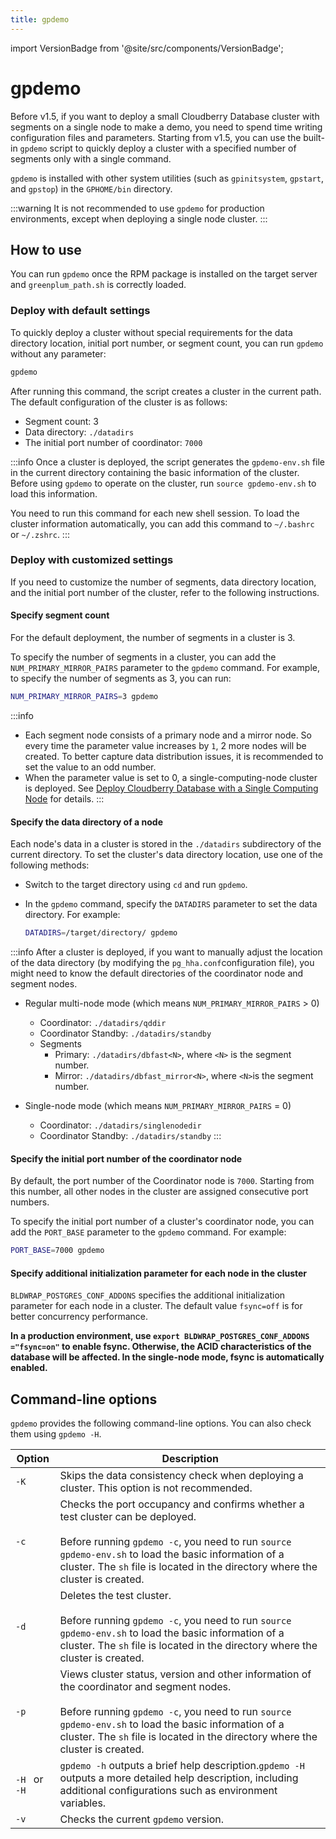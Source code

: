 ```yaml
---
title: gpdemo
---
```


import VersionBadge from '@site/src/components/VersionBadge';

# gpdemo <VersionBadge since="New in" version="Version 1.5.0" />

Before v1.5, if you want to deploy a small Cloudberry Database cluster with segments on a single node to make a demo, you need to spend time writing configuration files and parameters. Starting from v1.5, you can use the built-in `gpdemo` script to quickly deploy a cluster with a specified number of segments only with a single command.

`gpdemo` is installed with other system utilities (such as `gpinitsystem`, `gpstart`, and `gpstop`) in the  `GPHOME/bin` directory.

:::warning
It is not recommended to use `gpdemo` for production environments, except when deploying a single node cluster.
:::

## How to use

You can run `gpdemo` once the RPM package is installed on the target server and `greenplum_path.sh` is correctly loaded.

### Deploy with default settings

To quickly deploy a cluster without special requirements for the data directory location, initial port number, or segment count, you can run `gpdemo` without any parameter:

```bash
gpdemo
```

After running this command, the script creates a cluster in the current path. The default configuration of the cluster is as follows:

- Segment count: 3
- Data directory: `./datadirs`
- The initial port number of coordinator: `7000`

:::info
Once a cluster is deployed, the script generates the `gpdemo-env.sh` file in the current directory containing the basic information of the cluster. Before using `gpdemo` to operate on the cluster, run `source gpdemo-env.sh` to load this information.

You need to run this command for each new shell session. To load the cluster information automatically, you can add this command to `~/.bashrc` or  `~/.zshrc`.
:::

### Deploy with customized settings

If you need to customize the number of segments, data directory location, and the initial port number of the cluster, refer to the following instructions.

#### Specify segment count

For the default deployment, the number of segments in a cluster is 3.

To specify the number of segments in a cluster, you can add the `NUM_PRIMARY_MIRROR_PAIRS` parameter to the `gpdemo` command. For example, to specify the number of segments as 3, you can run:

```bash
NUM_PRIMARY_MIRROR_PAIRS=3 gpdemo
```

:::info
- Each segment node consists of a primary node and a mirror node. So every time the parameter value increases by `1`, 2 more nodes will be created. To better capture data distribution issues, it is recommended to set the value to an odd number.
- When the parameter value is set to 0, a single-computing-node cluster is deployed. See [Deploy Cloudberry Database with a Single Computing Node](/docs/deploy-cbdb-with-single-node.md) for details.
:::

#### Specify the data directory of a node

Each node's data in a cluster is stored in the `./datadirs` subdirectory of the current directory. To set the cluster's data directory location, use one of the following methods:

- Switch to the target directory using `cd` and run `gpdemo`.
- In the `gpdemo` command, specify the `DATADIRS` parameter to set the data directory. For example:

    ```bash
    DATADIRS=/target/directory/ gpdemo
    ```

:::info
After a cluster is deployed, if you want to manually adjust the location of the data directory (by modifying the `pg_hha.conf`configuration file), you might need to know the default directories of the coordinator node and segment nodes.

- Regular multi-node mode (which means `NUM_PRIMARY_MIRROR_PAIRS` >  0)
    - Coordinator: `./datadirs/qddir`
    - Coordinator Standby: `./datadirs/standby`
    - Segments
        - Primary: `./datadirs/dbfast<N>`, where `<N>` is the segment number.
        - Mirror: `./datadirs/dbfast_mirror<N>`, where `<N>`is the segment number.

- Single-node mode (which means `NUM_PRIMARY_MIRROR_PAIRS` =  0)
    - Coordinator: `./datadirs/singlenodedir`
    - Coordinator Standby: `./datadirs/standby`
:::

#### Specify the initial port number of the coordinator node

By default, the port number of the Coordinator node is `7000`. Starting from this number, all other nodes in the cluster are assigned consecutive port numbers.

To specify the initial port number of a cluster's coordinator node, you can add the `PORT_BASE` parameter to the `gpdemo` command. For example:

```bash
PORT_BASE=7000 gpdemo
```

#### Specify additional initialization parameter for each node in the cluster

`BLDWRAP_POSTGRES_CONF_ADDONS` specifies the additional initialization parameter for each node in a cluster. The default value `fsync=off` is for better concurrency performance.

**In a production environment, use `export BLDWRAP_POSTGRES_CONF_ADDONS ="fsync=on"` to enable fsync.  Otherwise, the ACID  characteristics of the database will be affected. In the single-node mode, fsync is automatically enabled.**

## Command-line options

`gpdemo` provides the following command-line options. You can also check them using `gpdemo -H`.

| Option       | Description                                                                                                                                                                                                                                                                       |
| ------------ | --------------------------------------------------------------------------------------------------------------------------------------------------------------------------------------------------------------------------------------------------------------------------------- |
| `-K`         | Skips the data consistency check when deploying a cluster. This option is not recommended.                                                                                                                                                                                        |
| `-c`         | Checks the port occupancy and confirms whether a test cluster can be deployed.<br /><br />Before running `gpdemo -c`, you need to run `source gpdemo-env.sh` to load the basic information of a cluster. The `sh` file is located in the directory where the cluster is created.            |
| `-d`         | Deletes the test cluster.<br /><br />Before running `gpdemo -c`, you need to run `source gpdemo-env.sh` to load the basic information of a cluster. The `sh` file is located in the directory where the cluster is created.                                                                 |
| `-p`         | Views cluster status, version and other information of the coordinator and segment nodes.<br /><br />Before running `gpdemo -c`, you need to run `source gpdemo-env.sh` to load the basic information of a cluster. The `sh` file is located in the directory where the cluster is created. |
| `-H ` or `-H` | `gpdemo -h` outputs a brief help description.`gpdemo -H` outputs a more detailed help description, including additional configurations such as environment variables.                                                                                                             |
| `-v`         | Checks the current `gpdemo` version.                                                                                                                                                                                                                                              |